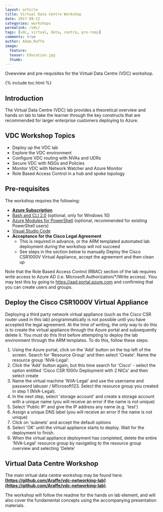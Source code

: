 ```yaml
---
layout: article
title: Virtual Data Centre Workshop
date: 2017-09-12
categories: workshops
permalink: /vdc/
tags: [vdc, virtual, data, centre, pre-reqs]
comments: true
author: Adam_Raffe
image:
  feature: 
  teaser: Education.jpg
  thumb: 
---
```

Ovewview and pre-requisites for the Virtual Data Centre (VDC) workshop.

{% include toc.html %}

## Introduction
The Virtual Data Centre (VDC) lab provides a theoretical overview and hands on lab to take the learner through the key constructs that are recommended for larger enterprise customers deploying to Azure.     

## VDC Workshop Topics
* Deploy up the VDC lab 
* Explore the VDC environment
* Configure VDC routing with NVAs and UDRs
* Secure VDC with NSGs and Policies
* Monitor VDC with Network Watcher and Azure Monitor
* Role Based Access Control in a hub and spoke topology

## Pre-requisites
The workshop requires the following:
* **[Azure Subscription](../prereqs/prereqSubscription.md)**
* [Bash and CLI 2.0](../prereqs/prereqLxss.md) (optional, only for Windows 10)
* [Azure Modules for PowerShell](../prereqs/prereqPowershell.md) (optional, recommended for existing PowerShell users)
* [Visual Studio Code](../prereqs/prereqVscode.md)
* **Acceptance for the Cisco Legal Agreement**
  * This is required in advance, or the ARM templated automated lab deployment during the workshop will not succeed
  * See steps in the section below to manually Deploy the Cisco CSR1000V Virtual Appliance, accept the agreement and then clean up 

Note that the Role Based Access Control (RBAC) section of the lab requires write access to Azure AD (i.e. Microsoft.Authorization/*/Write access).  Yiou may test this by going to https://aad.portal.azure.com and confirming that you can create users and groups.

## Deploy the Cisco CSR1000V Virtual Appliance

Deploying a third party network virtual appliance (such as the Cisco CSR router used in this lab) programmatically is not possible until you have accepted the legal agreement. At the time of writing, the only way to do this is to create the virtual appliance through the Azure portal and subsequently delete it. You must do this first before attempting to deploy the lab environment through the ARM templates. To do this, follow these steps:

1) Using the Azure portal, click on the 'Add' button on the top left of the screen. Search for 'Resource Group' and then select 'Create'. Name the resource group 'NVA-Legal'.
2) Click the 'Add' button again, but this time search for 'Cisco' - select the option entitled 'Cisco CSR 1000v Deployment with 2 NICs' and then select create
3) Name the virtual machine 'NVA-Legal' and use the username and password labuser / M1crosoft123. Select the resource group you created in step 1 (NVA-Legal).
4) In the next step, select 'storage account' and create a storage account with a unique name (you will receive an error if the name is not unique)
5) Select 'Public IP' and give the IP address any name (e.g. 'test')
6) Assign a unique DNS label (you will receive an error if the name is not unique)
7) Click on 'subnets' and accept the default options
8) Select 'OK' until the virtual appliance starts to deploy. Wait for the deployment to finish.
9) When the virtual appliance deployment has completed, delete the entire 'NVA-Legal' resource group by navigating to the resource group overview and selecting 'Delete'

## Virtual Data Centre Workshop 

The main virtual data centre workshop may be found here:
**[https://github.com/Araffe/vdc-networking-lab](https://github.com/Araffe/vdc-networking-lab)**.

The workshop will follow the readme for the hands on lab element, and will also cover the fundamental concepts using the accompanying presentation materials. 


